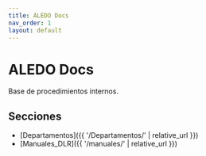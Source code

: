 ```yaml
---
title: ALEDO Docs
nav_order: 1
layout: default
---
```


# ALEDO Docs
Base de procedimientos internos.

## Secciones
- [Departamentos]({{ '/Departamentos/' | relative_url }})
- [Manuales_DLR]({{ '/manuales/' | relative_url }})
